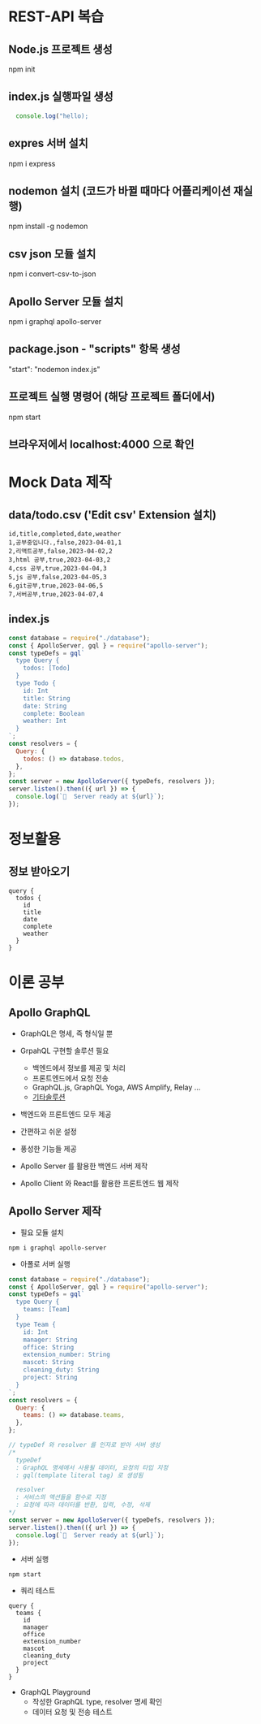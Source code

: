 # REST-API 복습

## Node.js 프로젝트 생성

npm init

## index.js 실행파일 생성

```js
  console.log("hello);
```

## expres 서버 설치

npm i express

## nodemon 설치 (코드가 바뀔 때마다 어플리케이션 재실행)

npm install -g nodemon

## csv json 모듈 설치

npm i convert-csv-to-json

## Apollo Server 모듈 설치

npm i graphql apollo-server

## package.json - "scripts" 항목 생성

"start": "nodemon index.js"

## 프로젝트 실행 명령어 (해당 프로젝트 폴더에서)

npm start

## 브라우저에서 localhost:4000 으로 확인

# Mock Data 제작

## data/todo.csv ('Edit csv' Extension 설치)

```csv
id,title,completed,date,weather
1,공부중입니다.,false,2023-04-01,1
2,리액트공부,false,2023-04-02,2
3,html 공부,true,2023-04-03,2
4,css 공부,true,2023-04-04,3
5,js 공부,false,2023-04-05,3
6,git공부,true,2023-04-06,5
7,서버공부,true,2023-04-07,4
```

## index.js

```js
const database = require("./database");
const { ApolloServer, gql } = require("apollo-server");
const typeDefs = gql`
  type Query {
    todos: [Todo]
  }
  type Todo {
    id: Int
    title: String
    date: String
    complete: Boolean
    weather: Int
  }
`;
const resolvers = {
  Query: {
    todos: () => database.todos,
  },
};
const server = new ApolloServer({ typeDefs, resolvers });
server.listen().then(({ url }) => {
  console.log(`🚀  Server ready at ${url}`);
});
```

# 정보활용

## 정보 받아오기

```
query {
  todos {
    id
    title
    date
    complete
    weather
  }
}
```

# 이론 공부

## Apollo GraphQL

- GraphQL은 명세, 즉 형식일 뿐
- GrpahQL 구현할 솔루션 필요

  - 백엔드에서 정보를 제공 및 처리
  - 프론트엔드에서 요청 전송
  - GraphQL.js, GraphQL Yoga, AWS Amplify, Relay ...
  - [기타솔루션](https://graphql.org/code/)

- 백엔드와 프론트엔드 모두 제공
- 간편하고 쉬운 설정
- 풍성한 기능들 제공
- Apollo Server 를 활용한 백엔드 서버 제작
- Apollo Client 와 React를 활용한 프론트엔드 웹 제작

## Apollo Server 제작

- 필요 모듈 설치

```
npm i graphql apollo-server
```

- 아폴로 서버 실행

```js
const database = require("./database");
const { ApolloServer, gql } = require("apollo-server");
const typeDefs = gql`
  type Query {
    teams: [Team]
  }
  type Team {
    id: Int
    manager: String
    office: String
    extension_number: String
    mascot: String
    cleaning_duty: String
    project: String
  }
`;
const resolvers = {
  Query: {
    teams: () => database.teams,
  },
};

// typeDef 와 resolver 를 인자로 받아 서버 생성
/* 
  typeDef 
  : GraphQL 명세에서 사용될 데이터, 요청의 타입 지정
  : gql(template literal tag) 로 생성됨

  resolver
  : 서비스의 액션들을 함수로 지정
  : 요청에 따라 데이터를 반환, 입력, 수정, 삭제
*/
const server = new ApolloServer({ typeDefs, resolvers });
server.listen().then(({ url }) => {
  console.log(`🚀  Server ready at ${url}`);
});
```

- 서버 실행

```
npm start
```

- 쿼리 테스트

```
query {
  teams {
    id
    manager
    office
    extension_number
    mascot
    cleaning_duty
    project
  }
}
```

- GraphQL Playground
  - 작성한 GraphQL type, resolver 명세 확인
  - 데이터 요청 및 전송 테스트
